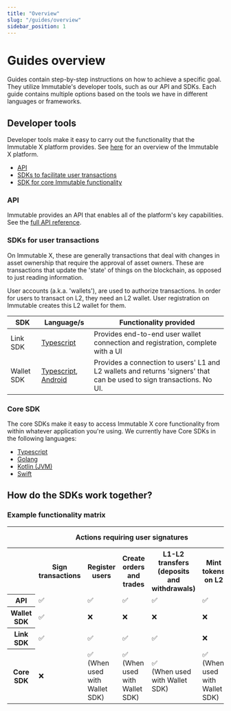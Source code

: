 ```yaml
---
title: "Overview"
slug: "/guides/overview"
sidebar_position: 1
---
```


# Guides overview

Guides contain step-by-step instructions on how to achieve a specific goal. They utilize Immutable's developer tools, such as our API and SDKs. Each guide contains multiple options based on the tools we have in different languages or frameworks.

## Developer tools
Developer tools make it easy to carry out the functionality that the Immutable X platform provides. See [here](#) for an overview of the Immutable X platform.

* [API](#api)
* [SDKs to facilitate user transactions](#sdks-for-user-transactions)
* [SDK for core Immutable functionality](#core-sdks)

### API

Immutable provides an API that enables all of the platform's key capabilities. See the [full API reference](#).

### SDKs for user transactions
On Immutable X, these are generally transactions that deal with changes in asset ownership that require the approval of asset owners. These are transactions that update the 'state' of things on the blockchain, as opposed to just reading information.

User accounts (a.k.a. 'wallets'), are used to authorize transactions. In order for users to transact on L2, they need an L2 wallet. User registration on Immutable creates this L2 wallet for them.

| SDK                                     | Language/s                  | Functionality provided |
| ---------------------------------------- | ------------------------- | ----------- |
| Link SDK | [Typescript](https://www.npmjs.com/package/@imtbl/imx-sdk) | Provides end-to-end user wallet connection and registration, complete with a UI |
| Wallet SDK | [Typescript](https://github.com/immutable/imx-wallet-sdk-web), [Android](https://github.com/immutable/imx-wallet-sdk-android) | Provides a connection to users' L1 and L2 wallets and returns 'signers' that can be used to sign transactions. No UI. |

### Core SDK
The core SDKs make it easy to access Immutable X core functionality from within whatever application you're using. We currently have Core SDKs in the following languages:
* [Typescript](#)
* [Golang](#)
* [Kotlin (JVM)](#)
* [Swift](#)

## How do the SDKs work together?

### Example functionality matrix

<table>
    <tbody>
        <tr>
            <th></th>
            <th colspan="5">Actions requiring user signatures</th>
            <th colspan="4">Actions not requiring user signatures</th>
        </tr>
        <tr>
            <th></th>
            <th>Sign transactions</th>
            <th>Register users</th>
            <th>Create orders and trades</th>
            <th>L1-L2 transfers (deposits and withdrawals)</th>
            <th>Mint tokens on L2</th>
            <th>Get list of assets</th>
            <th>Get orders</th>
            <th>Get trades</th>
            <th>Get user balances</th>
        </tr>  
        <tr>
            <th>API</th>
            <td>✅</td>
            <td>✅</td>
            <td>✅</td>
            <td>✅</td>
            <td>✅</td>
            <td>✅</td>
            <td>✅</td>
            <td>✅</td>
            <td>✅</td>
        </tr>
        <tr>
            <th>Wallet SDK</th>
            <td>✅</td>
            <td>❌</td>
            <td>❌</td>
            <td>❌</td>
            <td>❌</td>
            <td>❌</td>
            <td>❌</td>
            <td>❌</td>
            <td>❌</td>
        </tr>
        <tr>
            <th>Link SDK</th>
            <td>✅</td>
            <td>✅</td>
            <td>✅</td>
            <td>✅</td>
            <td>❌</td>
            <td>❌</td>
            <td>❌</td>
            <td>❌</td>
            <td>❌</td>        
        </tr>
        <tr>
            <th>Core SDK</th>
            <td>❌</td>
            <td>✅<br/>(When used with Wallet SDK)</td>
            <td>✅<br/>(When used with Wallet SDK)</td>
            <td>✅<br/>(When used with Wallet SDK)</td>
            <td>✅<br/>(When used with Wallet SDK)</td>
            <td>✅</td>
            <td>✅</td>
            <td>✅</td>
            <td>✅</td>
        </tr>
    </tbody>
</table>